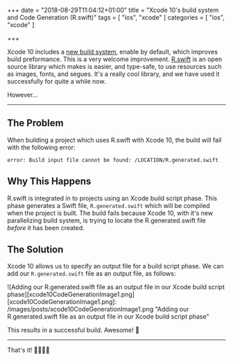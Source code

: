 +++
date = "2018-08-29T11:04:12+01:00"
title = "Xcode 10's build system and Code Generation (R.swift)"
tags = [
    "ios",
    "xcode"
]
categories = [
    "ios",
    "xcode"
]

+++

Xcode 10 includes a [new build system](https://developer.apple.com/xcode/whats-new/), enable by default, which improves build preformance. This is a very welcome improvement.
[R.swift](https://github.com/mac-cain13/R.swift) is an open source library which makes is easier, and type-safe, to use resources such as images, fonts, and segues. It's a really cool library, and we have used it successfully for quite a while now.

However…

---
## The Problem

When building a project which uses R.swift with Xcode 10, the build will fail with the following error:

`error: Build input file cannot be found: /LOCATION/R.generated.swift`

## Why This Happens

R.swift is integrated in to projects using an Xcode build script phase. This phase generates a Swift file, `R.generated.swift` which will be compiled when the project is built.
The build fails because Xcode 10, with it's new parallelizing build system, is trying to locate the R.generated.swift file *before* it has been created.

## The Solution

Xcode 10 allows us to specify an output file for a build script phase. We can add our `R.generated.swift` file as an output file, as follows:

![Adding our R.generated.swift file as an output file in our Xcode build script phase][xcode10CodeGenerationImage1.png]
[xcode10CodeGenerationImage1.png]: /images/posts/xcode10CodeGenerationImage1.png "Adding our R.generated.swift file as an output file in our Xcode build script phase"

This results in a successful build. Awesome! 🎉

---

That's it! 📱🚀👍🏽
